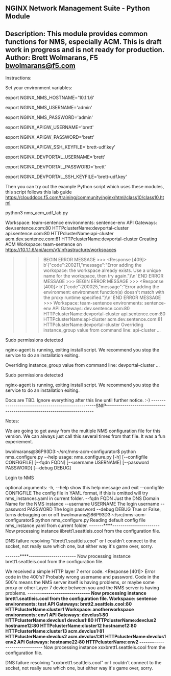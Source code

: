 NGINX Network Management Suite - Python Module
----------------------------------------------
Description: This module provides common functions for NMS, especially ACM.  This is draft work in progress and is not ready for production.
Author: Brett Wolmarans, F5 bwolmarans@f5.com
----------------------------------------------
Instructions: 

Set your environment variables:


export NGINX_NMS_HOSTNAME='10.1.1.6'

export NGINX_NMS_USERNAME='admin'

export NGINX_NMS_PASSWORD='admin'

export NGINX_APIGW_USERNAME='brett'

export NGINX_APIGW_PASSWORD='brett'

export NGINX_APIGW_SSH_KEYFILE='brett-udf.key'

export NGINX_DEVPORTAL_USERNAME='brett'

export NGINX_DEVPORTAL_PASSWORD='brett'

export NGINX_DEVPORTAL_SSH_KEYFILE='brett-udf.key'


Then you can try out the example Python script which uses these modules, this script follows this lab guide https://clouddocs.f5.com/training/community/nginx/html/class10/class10.html

python3 nms_acm_udf_lab.py

Workspace:
  team-sentence
    environments:
      sentence-env
         API Gateways:
           dev.sentence.com:80 HTTPclusterName:devportal-cluster
           api.sentence.com:80 HTTPclusterName:api-cluster
           acm.dev.sentence.com:81 HTTPclusterName:devportal-cluster
Creating ACM Workspace: team-sentence on https://10.1.1.6/api/acm/v1/infrastructure/workspaces
>>> BEGIN ERROR MESSAGE >>>
<Response [409]>
b'{"code":200211,"message":"Error adding the workspace: the workspace already exists. Use a unique name for the workspace, then try again."}\n'
>>> END   ERROR MESSAGE >>>
>>> BEGIN ERROR MESSAGE >>>
<Response [400]>
b'{"code":200025,"message":"Error adding the environment: environment function(s) doesn\'t match with the proxy runtime specified."}\n'
>>> END   ERROR MESSAGE >>>
Workspace:
  team-sentence
    environments:
      sentence-env
         API Gateways:
           dev.sentence.com:80 HTTPclusterName:devportal-cluster
           api.sentence.com:80 HTTPclusterName:api-cluster
           acm.dev.sentence.com:81 HTTPclusterName:devportal-cluster
Overriding instance_group value from command line: api-cluster ...

Sudo permissions detected



nginx-agent is running, exiting install script. We recommend you stop the service to do an installation exiting.

Overriding instance_group value from command line: devportal-cluster ...

Sudo permissions detected



nginx-agent is running, exiting install script. We recommend you stop the service to do an installation exiting.


Docs are TBD.
Ignore everything after this line until further notice. :-)
---------------------------------------------------SNIP------------------------------------------------------------------------

Notes: 

We are going to get away from the multiple NMS configuration file for this version.  We can always just call this several times from that file.  It was a fun experiement.

bwolmarans@86P93D3:~/src/nms-acm-configurator$ python nms_configure.py --help
usage: nms_configure.py [-h] [--configfile CONFIGFILE] [--fqdn FQDN]
                        [--username USERNAME] [--password PASSWORD]
                        [--debug DEBUG]

Login to NMS

optional arguments:
  -h, --help            show this help message and exit
  --configfile CONFIGFILE
                        The config file in YAML format, if this is omitted
                        will try nms_instances.yaml in current folder.
  --fqdn FQDN           Just the DNS Domain Name for the NMS instance
  --username USERNAME   The login username
  --password PASSWORD   The login password
  --debug DEBUG         True or False, turns debugging on or off
bwolmarans@86P93D3:~/src/nms-acm-configurator$ python nms_configure.py
Reading default config file nms_instance.yaml from current folder.
-------****-----------------------
Now processing instance iibrett1.seattleis.cool from the configuration file.

DNS failure resolving "iibrett1.seattleis.cool" or I couldn't connect to the socket, not really sure which one, but either way it's game over, sorry.

-------****-----------------------
Now processing instance brett1.seattleis.cool from the configuration file.

We received a simple HTTP layer 7 error code. <Response [401]>
Error code in the 400's? Probably wrong username and password. Code in the 500's means the NMS server itself is having problems, or maybe some proxy or other Layer 7 device between you and the NMS server is having problems.
-------****-----------------------
Now processing instance brett1.seattleis.cool from the configuration file.
Workspace:
  sentence
    environments:
      test
         API Gateways:
           brett2.seattleis.cool:80 HTTPclusterName:cluster1
Workspace:
  anotherworkspace
    environments:
      env1
         API Gateways:
           devclus1:80 HTTPclusterName:devclus1
           devclus1:80 HTTPclusterName:devclus2
           hostname12:80 HTTPclusterName:cluster12
           hostname12:80 HTTPclusterName:cluster13
           acm.devclus1:81 HTTPclusterName:devclus2
           acm.devclus1:81 HTTPclusterName:devclus1
      env2
         API Gateways:
           hostname22:80 HTTPclusterName:env2
-------****-----------------------
Now processing instance xxxbrett1.seattleis.cool from the configuration file.

DNS failure resolving "xxxbrett1.seattleis.cool" or I couldn't connect to the socket, not really sure which one, but either way it's game over, sorry.
